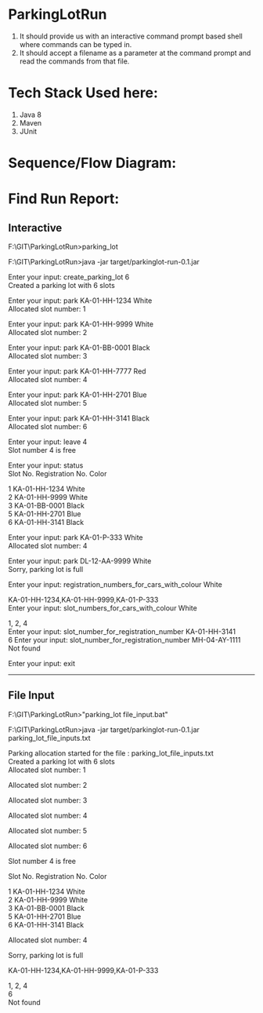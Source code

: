 # ParkingLotRun

1) It should provide us with an interactive command prompt based shell where
commands can be typed in.
2) It should accept a filename as a parameter at the command prompt and read the
commands from that file.

# Tech Stack Used here:
1. Java 8
2. Maven
3. JUnit


# Sequence/Flow Diagram:





# Find Run Report:

## Interactive
	
F:\GIT\ParkingLotRun>parking_lot

F:\GIT\ParkingLotRun>java -jar target/parkinglot-run-0.1.jar  

Enter your input:   create_parking_lot 6  
Created a parking lot with 6 slots 

Enter your input:   park KA-01-HH-1234 White  
Allocated slot number: 1  

Enter your input:   park KA-01-HH-9999 White  
Allocated slot number: 2  

Enter your input:   park KA-01-BB-0001 Black  
Allocated slot number: 3  

Enter your input:   park KA-01-HH-7777 Red  
Allocated slot number: 4   

Enter your input:   park KA-01-HH-2701 Blue   
Allocated slot number: 5   

Enter your input:   park KA-01-HH-3141 Black   
Allocated slot number: 6   

Enter your input:   leave 4  
Slot number 4 is free   

Enter your input:   status   
Slot No.          Registration No.          Color
  
1                 KA-01-HH-1234             White  
2                 KA-01-HH-9999             White  
3                 KA-01-BB-0001             Black  
5                 KA-01-HH-2701             Blue  
6                 KA-01-HH-3141             Black  

Enter your input:   park KA-01-P-333 White  
Allocated slot number: 4  

Enter your input:   park DL-12-AA-9999 White  
Sorry, parking lot is full  

Enter your input:   registration_numbers_for_cars_with_colour White  

KA-01-HH-1234,KA-01-HH-9999,KA-01-P-333  
Enter your input:   slot_numbers_for_cars_with_colour White  

1, 2, 4  
Enter your input:   slot_number_for_registration_number KA-01-HH-3141    
6
Enter your input:   slot_number_for_registration_number MH-04-AY-1111    
Not found  

Enter your input:   exit  

----------------------------


## File Input

F:\GIT\ParkingLotRun>"parking_lot file_input.bat"  

F:\GIT\ParkingLotRun>java -jar target/parkinglot-run-0.1.jar parking_lot_file_inputs.txt 

Parking allocation started for the file : parking_lot_file_inputs.txt   
Created a parking lot with 6 slots   
Allocated slot number: 1   

Allocated slot number: 2  

Allocated slot number: 3    

Allocated slot number: 4   

Allocated slot number: 5    

Allocated slot number: 6   

Slot number 4 is free  

Slot No.           Registration No.            Color 

1                 KA-01-HH-1234            White  
2                 KA-01-HH-9999            White  
3                 KA-01-BB-0001            Black  
5                 KA-01-HH-2701            Blue  
6                 KA-01-HH-3141            Black  

Allocated slot number: 4 

Sorry, parking lot is full 


KA-01-HH-1234,KA-01-HH-9999,KA-01-P-333 

1, 2, 4  
6  
Not found  




